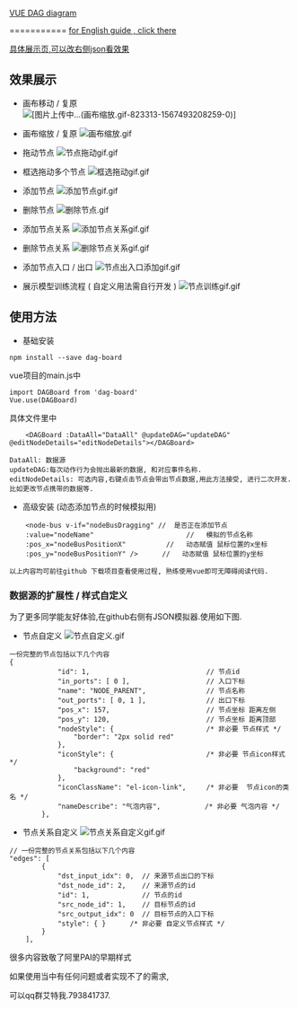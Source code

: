 

[VUE DAG diagram ]( https://murongqimiao.github.io/DAG-diagram/#/example)

===========
[for English guide , click there](https://github.com/murongqimiao/DAG-diagram/blob/master/README_EN.md)


[具体展示页,可以改右侧json看效果](https://murongqimiao.github.io/DAG-diagram/#/example)

## 效果展示
- 画布移动 / 复原
![[图片上传中...(画布缩放.gif-823313-1567493208259-0)]
](https://upload-images.jianshu.io/upload_images/6385607-13e8af401de01819.gif?imageMogr2/auto-orient/strip)


- 画布缩放 / 复原
![画布缩放.gif](https://upload-images.jianshu.io/upload_images/6385607-f9b2135817c0c606.gif?imageMogr2/auto-orient/strip)

- 拖动节点
![节点拖动gif.gif](https://upload-images.jianshu.io/upload_images/6385607-7216c13df58d9577.gif?imageMogr2/auto-orient/strip)

- 框选拖动多个节点
![框选拖动gif.gif](https://upload-images.jianshu.io/upload_images/6385607-48b010c3fe92b177.gif?imageMogr2/auto-orient/strip)

- 添加节点
![添加节点gif.gif](https://upload-images.jianshu.io/upload_images/6385607-7043a33b5ce857be.gif?imageMogr2/auto-orient/strip)

- 删除节点
![删除节点.gif](https://upload-images.jianshu.io/upload_images/6385607-ba2ed2c331ef72fe.gif?imageMogr2/auto-orient/strip)

- 添加节点关系
![添加节点关系gif.gif](https://upload-images.jianshu.io/upload_images/6385607-ba2ed2c331ef72fe.gif?imageMogr2/auto-orient/strip)


- 删除节点关系
![删除节点关系gif.gif](https://upload-images.jianshu.io/upload_images/6385607-e9e8fd0fa83a7daa.gif?imageMogr2/auto-orient/strip)

- 添加节点入口 / 出口
![节点出入口添加gif.gif](https://upload-images.jianshu.io/upload_images/6385607-c6b72e629f2d3f66.gif?imageMogr2/auto-orient/strip)

- 展示模型训练流程 ( 自定义用法需自行开发 )
![节点训练gif.gif](https://upload-images.jianshu.io/upload_images/6385607-b85560e461afb740.gif?imageMogr2/auto-orient/strip)


## 使用方法
- 基础安装
```
npm install --save dag-board
```
vue项目的main.js中
```
import DAGBoard from 'dag-board'
Vue.use(DAGBoard)
```
具体文件里中
```
    <DAGBoard :DataAll="DataAll" @updateDAG="updateDAG" @editNodeDetails="editNodeDetails"></DAGBoard>
```
```
DataAll: 数据源
updateDAG:每次动作行为会抛出最新的数据, 和对应事件名称.
editNodeDetails: 可选内容,右键点击节点会带出节点数据,用此方法接受, 进行二次开发.比如更改节点携带的数据等.
```

- 高级安装 (动态添加节点的时候模拟用)
```
    <node-bus v-if="nodeBusDragging" //  是否正在添加节点
    :value="nodeName"                       //   模拟的节点名称
    :pos_x="nodeBusPositionX"          //   动态赋值 鼠标位置的x坐标 
    :pos_y="nodeBusPositionY" />      //   动态赋值 鼠标位置的y坐标
```
`以上内容均可前往github 下载项目查看使用过程, 熟练使用vue即可无障碍阅读代码.`

### 数据源的扩展性 / 样式自定义
为了更多同学能友好体验,在github右侧有JSON模拟器.使用如下图.
- 节点自定义
![节点自定义.gif](https://user-gold-cdn.xitu.io/2019/9/3/16cf62377ad04cab?w=480&h=272&f=gif&s=1433004)
```
一份完整的节点包括以下几个内容
{
			"id": 1,                             // 节点id
			"in_ports": [ 0 ],                   // 入口下标
			"name": "NODE_PARENT",               // 节点名称
			"out_ports": [ 0, 1 ],               // 出口下标
			"pos_x": 157,                        // 节点坐标 距离左侧
			"pos_y": 120,                        // 节点坐标 距离顶部
			"nodeStyle": {                       /* 非必要 节点样式 */ 
				"border": "2px solid red"
			},
			"iconStyle": {                       /* 非必要 节点icon样式 */
				"background": "red"
			},
			"iconClassName": "el-icon-link",     /* 非必要  节点icon的类名 */
			"nameDescribe": "气泡内容",           /* 非必要 气泡内容 */               
		},
```

- 节点关系自定义
![节点关系自定义gif.gif](https://user-gold-cdn.xitu.io/2019/9/3/16cf62376ae8ea72?w=480&h=272&f=gif&s=1817977)
```
// 一份完整的节点关系包括以下几个内容
"edges": [
		{
			"dst_input_idx": 0,  // 来源节点出口的下标
			"dst_node_id": 2,    // 来源节点的id
			"id": 1,             // 节点的id
			"src_node_id": 1,    // 目标节点的id
			"src_output_idx": 0  // 目标节点的入口下标
            "style": { }      /* 非必要 自定义节点样式 */
		}
	],
```

很多内容致敬了阿里PAI的早期样式

如果使用当中有任何问题或者实现不了的需求,


可以qq群艾特我.793841737.




